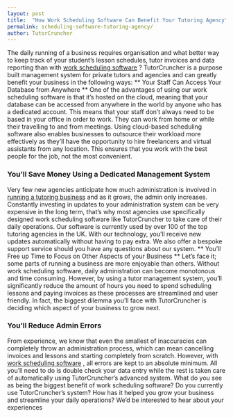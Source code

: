 ```yaml
---
layout: post
title:  "How Work Scheduling Software Can Benefit Your Tutoring Agency"
permalink: scheduling-software-tutoring-agency/
author: TutorCruncher
---
```

The daily running of a business requires organisation and what better way to
keep track of your student’s lesson schedules, tutor invoices and data
reporting than with [work scheduling software](https://tutorcruncher.com)
? TutorCruncher is a purpose built management system for private tutors and
agencies and can greatly benefit your business in the following ways: ** Your
Staff Can Access Your Database from Anywhere ** One of the advantages of using
our work scheduling software is that it’s hosted on the cloud, meaning that
your database can be accessed from anywhere in the world by anyone who has a
dedicated account. This means that your staff don’t always need to be based in
your office in order to work. They can work from home or while their
travelling to and from meetings. Using cloud-based scheduling software also
enables businesses to outsource their workload more effectively as they’ll
have the opportunity to hire freelancers and virtual assistants from any
location. This ensures that you work with the best people for the job, not the
most convenient. 

### You’ll Save Money Using a Dedicated Management System

Very few new agencies anticipate how much administration is involved in 
[running a tutoring business](https://tutorcruncher.com/news-and-updates/how-to-start-a-tutoring-business/) 
and as it grows, the admin only
increases. Constantly investing in updates to your administration system can
be very expensive in the long term, that’s why most agencies use specifically
designed work scheduling software like TutorCruncher to take care of their
daily operations. Our software is currently used by over 100 of the top
tutoring agencies in the UK. With our technology, you’ll receive new updates
automatically without having to pay extra. We also offer a bespoke support
service should you have any questions about our system. ** You’ll Free up Time
to Focus on Other Aspects of your Business ** Let’s face it; some parts of
running a business are more enjoyable than others. Without work scheduling
software, daily administration can become monotonous and time consuming.
However, by using a tutor management system, you’ll significantly reduce the
amount of hours you need to spend scheduling lessons and paying invoices as
these processes are streamlined and user friendly. In fact, the biggest
dilemma you’ll face with TutorCruncher is deciding which aspect of your
business to grow next. 

### You’ll Reduce Admin Errors

From experience, we
know that even the smallest of inaccuracies can completely throw an
administration process, which can mean cancelling invoices and lessons and
starting completely from scratch. However, with [work scheduling software](https://tutorcruncher.com/features/) , all errors are kept to an absolute
minimum. All you’ll need to do is double check your data entry while the rest
is taken care of automatically using TutorCruncher’s advanced system. What do
you see as being the biggest benefit of work scheduling software? Do you
currently use TutorCruncher’s system? How has it helped you grow your business
and streamline your daily operations? We’d be interested to hear about your
experiences
